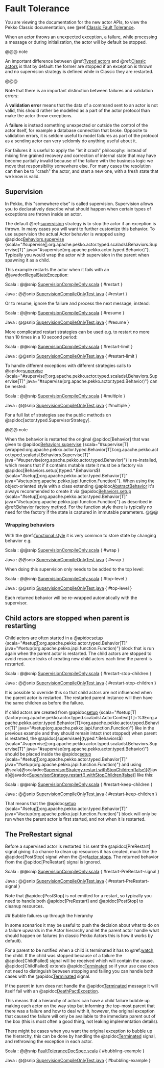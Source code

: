 # Fault Tolerance

You are viewing the documentation for the new actor APIs, to view the Pekko Classic documentation, see @ref:[Classic Fault Tolerance](../fault-tolerance.md).

When an actor throws an unexpected exception, a failure, while processing a message or during initialization, the actor
will by default be stopped.

@@@ note

An important difference between @ref:[Typed actors](actors.md) and @ref:[Classic actors](../actors.md) is that 
by default: the former are stopped if an exception is thrown and no supervision strategy is defined while in Classic they are restarted.

@@@

Note that there is an important distinction between failures and validation errors:

A **validation error** means that the data of a command sent to an actor is not valid, this should rather be modelled as a
part of the actor protocol than make the actor throw exceptions.

A **failure** is instead something unexpected or outside the control of the actor itself, for example a database connection
that broke. Opposite to validation errors, it is seldom useful to model failures as part of the protocol as a sending actor
can very seldomly do anything useful about it.

For failures it is useful to apply the "let it crash" philosophy: instead of mixing fine grained recovery and correction
of internal state that may have become partially invalid because of the failure with the business logic we move that
responsibility somewhere else. For many cases the resolution can then be to "crash" the actor, and start a new one,
with a fresh state that we know is valid.

## Supervision

In Pekko, this "somewhere else" is called supervision. Supervision allows you to declaratively describe what should happen when certain types of exceptions are thrown inside an actor. 

The default @ref:[supervision](../general/supervision.md) strategy is to stop the actor if an exception is thrown. 
In many cases you will want to further customize this behavior. To use supervision the actual Actor behavior is wrapped using @apidoc[Behaviors.supervise](typed.*.Behaviors$) {scala="#supervise[T](wrapped:org.apache.pekko.actor.typed.Behavior[T]):org.apache.pekko.actor.typed.scaladsl.Behaviors.Supervise[T]" java="#supervise(org.apache.pekko.actor.typed.Behavior)"}. 
Typically you would wrap the actor with supervision in the parent when spawning it as a child.
 
This example restarts the actor when it fails with an @javadoc[IllegalStateException](java.lang.IllegalStateException): 


Scala
:  @@snip [SupervisionCompileOnly.scala](/actor-typed-tests/src/test/scala/docs/org/apache/pekko/typed/supervision/SupervisionCompileOnly.scala) { #restart }

Java
:  @@snip [SupervisionCompileOnlyTest.java](/actor-typed-tests/src/test/java/jdocs/org/apache/pekko/typed/supervision/SupervisionCompileOnlyTest.java) { #restart }

Or to resume, ignore the failure and process the next message, instead:

Scala
:  @@snip [SupervisionCompileOnly.scala](/actor-typed-tests/src/test/scala/docs/org/apache/pekko/typed/supervision/SupervisionCompileOnly.scala) { #resume }

Java
:  @@snip [SupervisionCompileOnlyTest.java](/actor-typed-tests/src/test/java/jdocs/org/apache/pekko/typed/supervision/SupervisionCompileOnlyTest.java) { #resume }

More complicated restart strategies can be used e.g. to restart no more than 10
times in a 10 second period:

Scala
:  @@snip [SupervisionCompileOnly.scala](/actor-typed-tests/src/test/scala/docs/org/apache/pekko/typed/supervision/SupervisionCompileOnly.scala) { #restart-limit }

Java
:  @@snip [SupervisionCompileOnlyTest.java](/actor-typed-tests/src/test/java/jdocs/org/apache/pekko/typed/supervision/SupervisionCompileOnlyTest.java) { #restart-limit }

To handle different exceptions with different strategies calls to @apidoc[supervise](typed.*.Behaviors$) {scala="#supervise[T](wrapped:org.apache.pekko.actor.typed.Behavior[T]):org.apache.pekko.actor.typed.scaladsl.Behaviors.Supervise[T]" java="#supervise(org.apache.pekko.actor.typed.Behavior)"}
can be nested:

Scala
:  @@snip [SupervisionCompileOnly.scala](/actor-typed-tests/src/test/scala/docs/org/apache/pekko/typed/supervision/SupervisionCompileOnly.scala) { #multiple }

Java
:  @@snip [SupervisionCompileOnlyTest.java](/actor-typed-tests/src/test/java/jdocs/org/apache/pekko/typed/supervision/SupervisionCompileOnlyTest.java) { #multiple }

For a full list of strategies see the public methods on @apidoc[actor.typed.SupervisorStrategy].

@@@ note

When the behavior is restarted the original @apidoc[Behavior] that was given to @apidoc[Behaviors.supervise](typed.*.Behaviors$) {scala="#supervise[T](wrapped:org.apache.pekko.actor.typed.Behavior[T]):org.apache.pekko.actor.typed.scaladsl.Behaviors.Supervise[T]" java="#supervise(org.apache.pekko.actor.typed.Behavior)"} is re-installed,
which means that if it contains mutable state it must be a factory via @apidoc[Behaviors.setup](typed.*.Behaviors$) {scala="#setup[T](factory:org.apache.pekko.actor.typed.scaladsl.ActorContext[T]=%3Eorg.apache.pekko.actor.typed.Behavior[T]):org.apache.pekko.actor.typed.Behavior[T]" java="#setup(org.apache.pekko.japi.function.Function)"}. When using the
object-oriented style with a class extending @apidoc[AbstractBehavior](typed.*.AbstractBehavior) it's always recommended to create it via
@apidoc[Behaviors.setup](typed.*.Behaviors$) {scala="#setup[T](factory:org.apache.pekko.actor.typed.scaladsl.ActorContext[T]=%3Eorg.apache.pekko.actor.typed.Behavior[T]):org.apache.pekko.actor.typed.Behavior[T]" java="#setup(org.apache.pekko.japi.function.Function)"} as described in @ref:[Behavior factory method](style-guide.md#behavior-factory-method).
For the function style there is typically no need for the factory if the state is captured in immutable
parameters.
@@@

### Wrapping behaviors

With the @ref:[functional style](style-guide.md#functional-versus-object-oriented-style) it is very common
to store state by changing behavior e.g.

Scala
:  @@snip [SupervisionCompileOnly.scala](/actor-typed-tests/src/test/scala/docs/org/apache/pekko/typed/supervision/SupervisionCompileOnly.scala) { #wrap }

Java
:  @@snip [SupervisionCompileOnlyTest.java](/actor-typed-tests/src/test/java/jdocs/org/apache/pekko/typed/supervision/SupervisionCompileOnlyTest.java) { #wrap }

When doing this supervision only needs to be added to the top level:

Scala
:  @@snip [SupervisionCompileOnly.scala](/actor-typed-tests/src/test/scala/docs/org/apache/pekko/typed/supervision/SupervisionCompileOnly.scala) { #top-level }

Java
:  @@snip [SupervisionCompileOnlyTest.java](/actor-typed-tests/src/test/java/jdocs/org/apache/pekko/typed/supervision/SupervisionCompileOnlyTest.java) { #top-level }

Each returned behavior will be re-wrapped automatically with the supervisor.

## Child actors are stopped when parent is restarting

Child actors are often started in a @apidoc[setup](typed.*.Behaviors$) {scala="#setup[T](factory:org.apache.pekko.actor.typed.scaladsl.ActorContext[T]=%3Eorg.apache.pekko.actor.typed.Behavior[T]):org.apache.pekko.actor.typed.Behavior[T]" java="#setup(org.apache.pekko.japi.function.Function)"} block that is run again when the parent actor is restarted.
The child actors are stopped to avoid resource leaks of creating new child actors each time the parent is restarted.

Scala
:  @@snip [SupervisionCompileOnly.scala](/actor-typed-tests/src/test/scala/docs/org/apache/pekko/typed/supervision/SupervisionCompileOnly.scala) { #restart-stop-children }

Java
:  @@snip [SupervisionCompileOnlyTest.java](/actor-typed-tests/src/test/java/jdocs/org/apache/pekko/typed/supervision/SupervisionCompileOnlyTest.java) { #restart-stop-children }

It is possible to override this so that child actors are not influenced when the parent actor is restarted.
The restarted parent instance will then have the same children as before the failure.

If child actors are created from @apidoc[setup](typed.*.Behaviors$) {scala="#setup[T](factory:org.apache.pekko.actor.typed.scaladsl.ActorContext[T]=%3Eorg.apache.pekko.actor.typed.Behavior[T]):org.apache.pekko.actor.typed.Behavior[T]" java="#setup(org.apache.pekko.japi.function.Function)"} like in the previous example and they should remain intact (not stopped)
when parent is restarted, the @apidoc[supervisee](typed.*.Behaviors$) {scala="#supervise[T](wrapped:org.apache.pekko.actor.typed.Behavior[T]):org.apache.pekko.actor.typed.scaladsl.Behaviors.Supervise[T]" java="#supervise(org.apache.pekko.actor.typed.Behavior)"} should be placed inside the @apidoc[setup](typed.*.Behaviors$) {scala="#setup[T](factory:org.apache.pekko.actor.typed.scaladsl.ActorContext[T]=%3Eorg.apache.pekko.actor.typed.Behavior[T]):org.apache.pekko.actor.typed.Behavior[T]" java="#setup(org.apache.pekko.japi.function.Function)"} and using
@scala[@scaladoc[SupervisorStrategy.restart.withStopChildren(false)](pekko.actor.typed.RestartSupervisorStrategy#withStopChildren(enabled:Boolean):org.apache.pekko.actor.typed.RestartSupervisorStrategy)]@java[@javadoc[SupervisorStrategy.restart().withStopChildren(false)](pekko.actor.typed.RestartSupervisorStrategy#withStopChildren(boolean))]
like this:

Scala
:  @@snip [SupervisionCompileOnly.scala](/actor-typed-tests/src/test/scala/docs/org/apache/pekko/typed/supervision/SupervisionCompileOnly.scala) { #restart-keep-children }

Java
:  @@snip [SupervisionCompileOnlyTest.java](/actor-typed-tests/src/test/java/jdocs/org/apache/pekko/typed/supervision/SupervisionCompileOnlyTest.java) { #restart-keep-children }

That means that the @apidoc[setup](typed.*.Behaviors$) {scala="#setup[T](factory:org.apache.pekko.actor.typed.scaladsl.ActorContext[T]=%3Eorg.apache.pekko.actor.typed.Behavior[T]):org.apache.pekko.actor.typed.Behavior[T]" java="#setup(org.apache.pekko.japi.function.Function)"} block will only be run when the parent actor is first started, and not when it is
restarted.

## The PreRestart signal

Before a supervised actor is restarted it is sent the @apidoc[PreRestart] signal giving it a chance to clean up resources
it has created, much like the @apidoc[PostStop] signal when the @ref[actor stops](actor-lifecycle.md#stopping-actors). 
The returned behavior from the @apidoc[PreRestart] signal is ignored.

Scala
:  @@snip [SupervisionCompileOnly.scala](/actor-typed-tests/src/test/scala/docs/org/apache/pekko/typed/supervision/SupervisionCompileOnly.scala) { #restart-PreRestart-signal }

Java
:  @@snip [SupervisionCompileOnlyTest.java](/actor-typed-tests/src/test/java/jdocs/org/apache/pekko/typed/supervision/SupervisionCompileOnlyTest.java) { #restart-PreRestart-signal }

Note that @apidoc[PostStop] is not emitted for a restart, so typically you need to handle both @apidoc[PreRestart] and @apidoc[PostStop]
to cleanup resources.

<a id="bubble"/>
## Bubble failures up through the hierarchy

In some scenarios it may be useful to push the decision about what to do on a failure upwards in the Actor hierarchy
 and let the parent actor handle what should happen on failures (in classic Pekko Actors this is how it works by default).

For a parent to be notified when a child is terminated it has to @ref:[watch](actor-lifecycle.md#watching-actors) the
child. If the child was stopped because of a failure the @apidoc[ChildFailed] signal will be received which will contain the
cause. @apidoc[ChildFailed] extends @apidoc[Terminated](typed.Terminated) so if your use case does not need to distinguish between stopping and failing
you can handle both cases with the @apidoc[Terminated](typed.Terminated) signal.

If the parent in turn does not handle the @apidoc[Terminated](typed.Terminated) message it will itself fail with an @apidoc[DeathPactException](typed.DeathPactException).

This means that a hierarchy of actors can have a child failure bubble up making each actor on the way stop but informing the
top-most parent that there was a failure and how to deal with it, however, the original exception that caused the failure
will only be available to the immediate parent out of the box (this is most often a good thing, not leaking implementation details). 

There might be cases when you want the original exception to bubble up the hierarchy, this can be done by handling the 
@apidoc[Terminated](typed.Terminated) signal, and rethrowing the exception in each actor.

 
Scala
:  @@snip [FaultToleranceDocSpec.scala](/actor-typed-tests/src/test/scala/docs/org/apache/pekko/typed/FaultToleranceDocSpec.scala) { #bubbling-example }

Java
:  @@snip [SupervisionCompileOnlyTest.java](/actor-typed-tests/src/test/java/jdocs/org/apache/pekko/typed/BubblingSample.java) { #bubbling-example }
